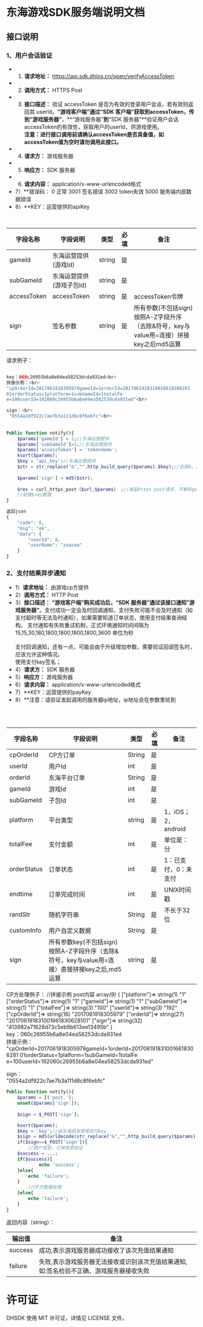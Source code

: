 # 东海游戏SDK服务端说明文档


##	接口说明
###	1、用户会话验证
* 1) **请求地址：** https://api.sdk.dhios.cn/open/verifyAccessToken
* 2) **调用方式：** HTTPS Post
* 3) **接口描述：**
验证 accessToken 是否为有效的登录用户会话，若有效则返回其 userId。**“游戏客户端”**通过“SDK 客户端”获取到accessToken，传到**“游戏服务器”**，**“游戏服务器”**到**“SDK 服务器”**验证用户会话accessToken的有效性，获取用户的userId，供游戏使用。</br>**注意：进行接口调用前请确认accessToken是否具备值，如accessToken值为空时请勿调用此接口。**
* 4) **请求方：** 游戏服务器
* 5) **响应方：** SDK 服务器
* 6) **请求内容：** application/x-www-urlencoded格式
* 7）**错误码：   0      正常 
		3001   签名错误 
		3002   token失效
		5000   服务端内部数据错误
* 8）**KEY：运营提供的apiKey

<table>
    <thead>
        <tr>
            <th>字段名称</th>
            <th>字段说明</th>
            <th>类型</th>
            <th>必填</th>
            <th>备注</th> 
        </tr>
    </thead>
    <tbody>
        <tr>
            <td>gameId</td>
            <td>东海运营提供(游戏Id)</td>
            <td>string</td>
            <td>是</td>
            <td></td>
        </tr>
		<tr>
            <td>subGameId</td>
            <td>东海运营提供(游戏子包Id)</td>
            <td>string</td>
            <td>是</td>
            <td></td>
        </tr>
        <tr>
            <td>accessToken</td>
            <td>accessToken</td>
            <td>string</td>
            <td>是</td>
            <td>accessToken令牌</td>
        </tr>
        <tr>
            <td>sign</td>
            <td>签名参数</td>
            <td>string</td>
            <td>是</td>
            <td>所有参数(不包括sign)按照A-Z字段升序（去除&符号，key与value用=连接）拼接key之后md5运算</td>
        </tr>
    </tbody>
</table>

请求例子：   
```php

key：060c26955b6a8e04ea58253dcda931ed<br>
拼接示例：<br>
"cpOrderId=2017061918305979gameId=1orderId=2017061918310016618306281
01orderStatus=1platform=1subGameId=1totalFe
e=100userId=192060c26955b6a8e04ea58253dcda931ed"<br>

sign：<br>
 "0554a2df922c7ae7b3a111d8c8f6ebfc"<br>
 
 
Public function notify(){
    $params['gameId'] = 1;//东海运营提供
    $params['subGameId']=1;//东海运营提供
    $params['accessToken'] = 'tokendemo';
    ksort($params);
    $key = 'api_key';//东海运营提供
    $str = str_replace("&","",http_build_query($params).$key);//去除&，升序拼接成：accessToken=accessakkgameId=1subGameId=1api_key
    
    $params['sign'] = md5($str);
    
    $res = curl_https_post（$url,$params） ;//发起https post请求，不解析get请求
    //处理$res数据
}

返回json
{
    "code": 0,
    "msg": "ok",
    "data": {
        "userId": 8,
        "userName": "zxwzxw"
    }
}
```


###	2、支付结果异步通知
* 1）**请求地址：** 由游戏cp方提供
* 2）**调用方式：** HTTP Post
* 3）**接口描述：**
**“游戏客户端”**购买成功后，**“SDK 服务器”**通过该接口通知**”游戏服务器“**。支付成功一定会及时回调通知，支付失败可能不会及时通知（如支付超时等无法及时通知），如果需要知道订单状态，使用支付结果查询结构。
支付通知有失败重试机制，正式环境通知时间间隔为15,15,30,180,1800,1800,1800,1800,3600 单位为秒<br>
<br>支付回调通知，还有一点，可能会由于升级增加参数，需要验证回调签名时，应该允许这种情况。</br>
使用支付key签名；
* 4）**请求方：** SDK 服务器  
* 5）**响应方：** 游戏服务器 
* 6）**请求内容：** application/x-www-urlencoded格式
* 7）**KEY：运营提供的payKey
* 8）**注意：请验证发起调用的服务器ip地址，ip地址会在参数里给到
<table>
    <thead>
        <tr>
            <th>字段名称</th>
            <th>字段说明</th>
            <th>类型</th>
            <th>必填</th>
            <th>备注</th>
        </tr>
    </thead>
    <tbody>
        <tr>
            <td>cpOrderId</td>
            <td>CP方订单</td>
            <td>String</td>
            <td>是</td>
            <td></td>
        </tr>
        <tr>
            <td>userId</td>
            <td>用户Id</td>
            <td>int</td>
            <td>是</td>
            <td></td>
        </tr>
        <tr>
            <td>orderId</td>
            <td>东海平台订单</td>
            <td>String</td>
            <td>是</td>
            <td></td>
        </tr>
        <tr>
            <td>gameId</td>
            <td>游戏Id</td>
            <td>int</td>
            <td>是</td>
            <td></td>
        </tr>
	<tr>
            <td>subGameId</td>
            <td>子包Id</td>
            <td>int</td>
            <td>是</td>
            <td></td>
        </tr>
        <tr>
            <td>platform</td>
            <td>平台类型</td>
            <td>string</td>
            <td>是</td>
            <td>1，iOS；2，android</td>
        </tr>
        <tr>
            <td>totalFee</td>
            <td>支付金额</td>
            <td>int</td>
            <td>是</td>
            <td>单位是：分</td>
        </tr>
        <tr>
            <td>orderStatus</td>
            <td>订单状态</td>
            <td>int</td>
            <td>是</td>
            <td>1：已支付，0：未支付</td>
        </tr>
	<tr>
            <td>endtime</td>
            <td>订单完成时间</td>
            <td>int</td>
            <td>是</td>
            <td>UNIX时间戳</td>
        </tr>
	<tr>
            <td>randStr</td>
            <td>随机字符串</td>
            <td>String</td>
            <td>是</td>
            <td>不长于32位</td>
        </tr>
	<tr>
            <td>customInfo</td>
            <td>用户自定义数据</td>
            <td>String</td>
            <td>是</td>
            <td></td>
        </tr>
        <tr>
            <td>sign</td>
            <td>所有参数key(不包括sign)按照A-Z字段升序（去除&符号，key与value用=连接）直接拼接key之后,md5运算</td>
            <td>string</td>
            <td>是</td>
            <td></td>
        </tr>
    </tbody>
</table>

CP方处理例子：
//拼接示例
post内容
array(9) {
  ["platform"]=>
  string(1) "1"
  ["orderStatus"]=>
  string(1) "1"
  ["gameId"]=>
  string(1) "1"
  ["subGameId"]=>
  string(1) "1"
  ["totalFee"]=>
  string(3) "100"
  ["userId"]=>
  string(3) "192"
  ["cpOrderId"]=>
  string(16) "2017061918305979"
  ["orderId"]=>
  string(27) "201706191831001661830628101"
  ["sign"]=>
  string(32) "413982a71628d73c5eb9b613ee13495b"
}
<br>
key：060c26955b6a8e04ea58253dcda931ed<br>
拼接示例：<br>
"cpOrderId=2017061918305979gameId=1orderId=2017061918310016618306281
01orderStatus=1platform=1subGameId=1totalFe
e=100userId=192060c26955b6a8e04ea58253dcda931ed"<br>

sign：<br>
 "0554a2df922c7ae7b3a111d8c8f6ebfc"<br>

```php
Public function notify(){
    $params = I('post.');
    unset($params['sign']);
    
    $sign = $_POST['sign'];

    ksort($params);
    $key = 'key';//由东海颁发使用支付key
    $sign = md5(urldecode(str_replace("&","",http_build_query($params).$key)));
    if($sign==$_POST['sign']){
    	//商户信息，订单信息验证
	$success = ...;
	if($success){
        	echo 'success';
	}else{
		echo 'failure';
	}
        //CP方数据处理
    }else{
    	echo 'failure';
    }
}
```

返回内容（string）：
<table>
    <thead>
        <tr>
            <th>输出值</th>
            <th>备注</th>
        </tr>
    </thead>
    <tbody>
        <tr>
            <td>success</td>
            <td>成功,表示游戏服务器成功接收了该次充值结果通知</td>
        </tr>
        <tr>
            <td>failure</td>
            <td>失败,表示游戏服务器无法接收或识别该次充值结果通知,如:签名检验不正确、游戏服务器接收失败</td>
        </tr>
    </tbody>
</table>
	
	
	

许可证
==============
DHSDK 使用 MIT 许可证，详情见 LICENSE 文件。

